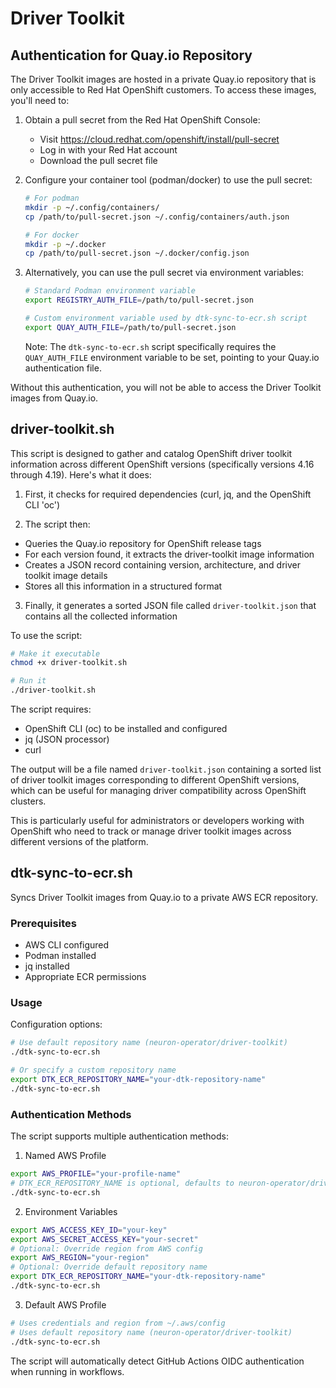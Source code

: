 # Driver Toolkit

## Authentication for Quay.io Repository

The Driver Toolkit images are hosted in a private Quay.io repository that is only accessible to Red Hat OpenShift customers. To access these images, you'll need to:

1. Obtain a pull secret from the Red Hat OpenShift Console:
   - Visit https://cloud.redhat.com/openshift/install/pull-secret
   - Log in with your Red Hat account
   - Download the pull secret file

2. Configure your container tool (podman/docker) to use the pull secret:
   ```bash
   # For podman
   mkdir -p ~/.config/containers/
   cp /path/to/pull-secret.json ~/.config/containers/auth.json
   
   # For docker
   mkdir -p ~/.docker
   cp /path/to/pull-secret.json ~/.docker/config.json
   ```

3. Alternatively, you can use the pull secret via environment variables:
   ```bash
   # Standard Podman environment variable
   export REGISTRY_AUTH_FILE=/path/to/pull-secret.json
   
   # Custom environment variable used by dtk-sync-to-ecr.sh script
   export QUAY_AUTH_FILE=/path/to/pull-secret.json
   ```
   
   Note: The `dtk-sync-to-ecr.sh` script specifically requires the `QUAY_AUTH_FILE`
   environment variable to be set, pointing to your Quay.io authentication file.

Without this authentication, you will not be able to access the Driver Toolkit images from Quay.io.

## driver-toolkit.sh

This script is designed to gather and catalog OpenShift driver toolkit information across 
different OpenShift versions (specifically versions 4.16 through 4.19). Here's what it does:

1. First, it checks for required dependencies (curl, jq, and the OpenShift CLI 'oc')

2. The script then:

- Queries the Quay.io repository for OpenShift release tags
- For each version found, it extracts the driver-toolkit image information
- Creates a JSON record containing version, architecture, and driver toolkit image details
- Stores all this information in a structured format

3. Finally, it generates a sorted JSON file called `driver-toolkit.json` 
   that contains all the collected information

To use the script:

```bash
# Make it executable
chmod +x driver-toolkit.sh

# Run it
./driver-toolkit.sh
```

The script requires:

- OpenShift CLI (oc) to be installed and configured
- jq (JSON processor)
- curl

The output will be a file named `driver-toolkit.json` containing a sorted list of 
driver toolkit images corresponding to different OpenShift versions, which can be 
useful for managing driver compatibility across OpenShift clusters.

This is particularly useful for administrators or developers working with OpenShift 
who need to track or manage driver toolkit images across different versions of the platform.

## dtk-sync-to-ecr.sh

Syncs Driver Toolkit images from Quay.io to a private AWS ECR repository.

### Prerequisites

- AWS CLI configured
- Podman installed
- jq installed
- Appropriate ECR permissions

### Usage

Configuration options:

```bash
# Use default repository name (neuron-operator/driver-toolkit)
./dtk-sync-to-ecr.sh

# Or specify a custom repository name
export DTK_ECR_REPOSITORY_NAME="your-dtk-repository-name"
./dtk-sync-to-ecr.sh
```

### Authentication Methods

The script supports multiple authentication methods:

1. Named AWS Profile

```bash
export AWS_PROFILE="your-profile-name"
# DTK_ECR_REPOSITORY_NAME is optional, defaults to neuron-operator/driver-toolkit
./dtk-sync-to-ecr.sh
```

2. Environment Variables


```bash
export AWS_ACCESS_KEY_ID="your-key"
export AWS_SECRET_ACCESS_KEY="your-secret"
# Optional: Override region from AWS config
export AWS_REGION="your-region"
# Optional: Override default repository name
export DTK_ECR_REPOSITORY_NAME="your-dtk-repository-name"
./dtk-sync-to-ecr.sh
```

3. Default AWS Profile

```bash
# Uses credentials and region from ~/.aws/config
# Uses default repository name (neuron-operator/driver-toolkit)
./dtk-sync-to-ecr.sh
```

The script will automatically detect GitHub Actions OIDC authentication when running in workflows.